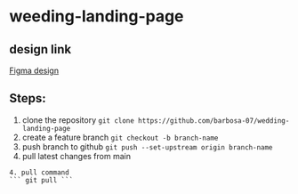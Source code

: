 # weeding-landing-page

## design link
[Figma design](https://www.figma.com/design/l2IgOsREMXKP3DqrnnkSIq/Wedding-website-for-Practice?node-id=0-1&p=f&t=o0iBOBvhVZYWGj2v-0)

## Steps:
1. clone the repository
```git clone https://github.com/barbosa-07/wedding-landing-page```
2.  create a feature branch
``` git checkout -b branch-name ```
3. push branch to github
``` git push --set-upstream origin branch-name ```
3. pull latest changes from main
``` checkout to main branch & then pull
4. pull command
``` git pull ```


